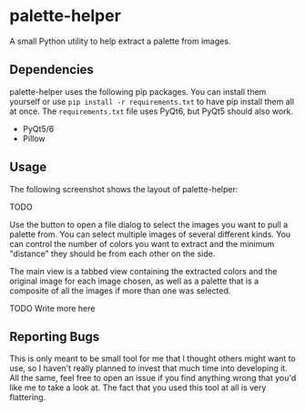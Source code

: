 # palette-helper
A small Python utility to help extract a palette from images.

## Dependencies
palette-helper uses the following pip packages. You can install them yourself or use `pip install -r
requirements.txt` to have pip install them all at once. The `requirements.txt` file uses PyQt6, but
PyQt5 should also work.

- PyQt5/6
- Pillow

## Usage
The following screenshot shows the layout of palette-helper:

TODO

Use the button to open a file dialog to select the images you want to pull a palette from. You can
select multiple images of several different kinds. You can control the number of colors you want to
extract and the minimum "distance" they should be from each other on the side.

The main view is a tabbed view containing the extracted colors and the original image for each image
chosen, as well as a palette that is a composite of all the images if more than one was selected.

TODO Write more here

## Reporting Bugs
This is only meant to be small tool for me that I thought others might want to use, so I haven't
really planned to invest that much time into developing it. All the same, feel free to open an issue
if you find anything wrong that you'd like me to take a look at. The fact that you used this tool at
all is very flattering.
